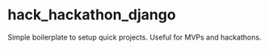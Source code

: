 # hack_hackathon_django

Simple boilerplate to setup quick projects. Useful for MVPs and hackathons.